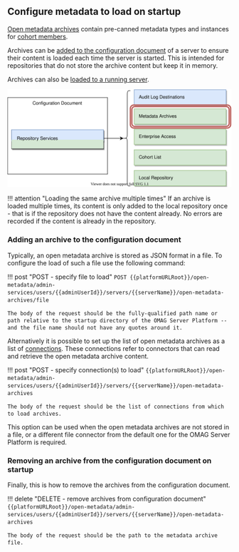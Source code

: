 <!-- SPDX-License-Identifier: CC-BY-4.0 -->
<!-- Copyright Contributors to the Egeria project. -->

## Configure metadata to load on startup

[Open metadata archives](./concepts/open-metadata-archive) contain pre-canned metadata types and instances for [cohort members](./concepts/cohort-members).

Archives can be [added to the configuration document](#adding-an-archive-to-the-configuration-document) of a server to ensure their content is loaded each time the server is started. This is intended for repositories that do not store the archive content but keep it in memory.

Archives can also be [loaded to a running server](./guides/operations/adding-archive-to-a-running-server).

![Metadata Archive Section in Configuration Document](./guides/admin/servers/configuration-docs-section-metadata-archives.svg)

!!! attention "Loading the same archive multiple times"
    If an archive is loaded multiple times, its content is only added to the local repository once - that is if the repository does not have the content already.  No errors are recorded if the content is already in the repository.
    
### Adding an archive to the configuration document

Typically, an open metadata archive is stored as JSON format in a file. To configure the load of such a file use the following command:

!!! post "POST - specify file to load"
    ```
    POST {{platformURLRoot}}/open-metadata/admin-services/users/{{adminUserId}}/servers/{{serverName}}/open-metadata-archives/file
    ```

    The body of the request should be the fully-qualified path name or path relative to the startup directory of the OMAG Server Platform -- and the file name should not have any quotes around it.

Alternatively it is possible to set up the list of open metadata archives as a list of [connections](./concepts/connection). These connections refer to connectors that can read and retrieve the open metadata archive content.

!!! post "POST - specify connection(s) to load"
    ```
    {{platformURLRoot}}/open-metadata/admin-services/users/{{adminUserId}}/servers/{{serverName}}/open-metadata-archives
    ```

    The body of the request should be the list of connections from which to load archives.

This option can be used when the open metadata archives are not stored in a file, or a different file connector from the default one for the OMAG Server Platform is required.

### Removing an archive from the configuration document on startup

Finally, this is how to remove the archives from the configuration document.

!!! delete "DELETE - remove archives from configuration document"
    ```
    {{platformURLRoot}}/open-metadata/admin-services/users/{{adminUserId}}/servers/{{serverName}}/open-metadata-archives
    ```

    The body of the request should be the path to the metadata archive file.

